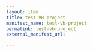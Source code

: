 ```yaml
---
layout: item
title: test VB project
manifest_name: test-vb-project
permalink: test-vb-project
external_manifest_url: 

---
```

<!-- Add an essay or interpretive material below this line,
using HTML or markdown.  Do not modify this file above this line -->
